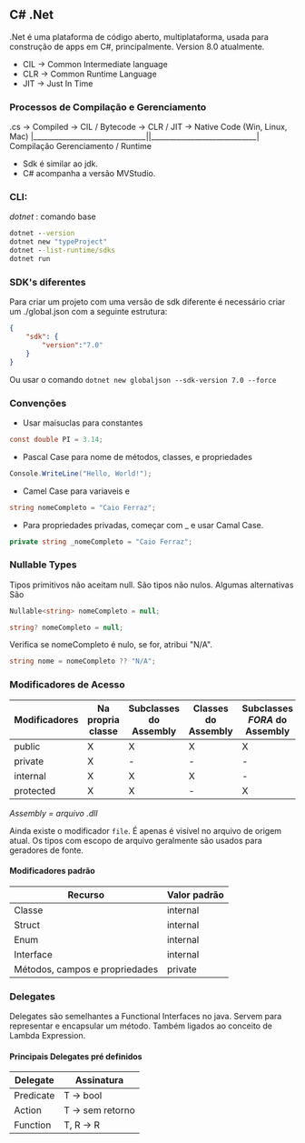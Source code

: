 ## C# .Net

.Net é uma plataforma de código aberto, multiplataforma, usada para construção de apps em C#, principalmente. Version 8.0 atualmente.


- CIL -> Common Intermediate language
- CLR -> Common Runtime Language
- JIT -> Just In Time
									
### Processos de Compilação e Gerenciamento
.cs -> Compiled -> CIL  / Bytecode -> CLR / JIT -> Native Code (Win, Linux, Mac)
|_______________________________||_____________________________|
		Compilação                                          Gerenciamento / Runtime
		

- Sdk é similar ao jdk. 
- C# acompanha a versão MVStudio. 

### CLI:
*dotnet* : comando base
```cmd
dotnet --version
dotnet new "typeProject"
dotnet --list-runtime/sdks
dotnet run
```

### SDK's diferentes

Para criar um projeto com uma versão de sdk diferente é necessário criar um ./global.json com a seguinte estrutura:
```json
{
	"sdk": {
		"version":"7.0"
	}
}
```

Ou usar o comando ```dotnet new globaljson --sdk-version 7.0 --force```


### Convenções

- Usar maisuclas para constantes
```c# 
const double PI = 3.14;
```
- Pascal Case para nome de métodos, classes, e propriedades 
```c# 
Console.WriteLine("Hello, World!");
```
- Camel Case para variaveis e 
```c#  
string nomeCompleto = "Caio Ferraz";
```
- Para propriedades privadas, começar com _ e usar Camal Case.
```c#  
private string _nomeCompleto = "Caio Ferraz";
```

### Nullable Types

Tipos primitivos não aceitam null. São tipos não nulos. Algumas alternativas São
```c#  
Nullable<string> nomeCompleto = null;
```
```c#  
string? nomeCompleto = null;
```

Verifica se nomeCompleto é nulo, se for, atribui "N/A".
```c#  
string nome = nomeCompleto ?? "N/A";
```

### Modificadores de Acesso

| Modificadores | Na propria classe  | Subclasses do Assembly | Classes do Assembly | Subclasses *FORA* do Assembly | Classes *FORA* do Assembly |
| ------- | -------- | -------- |  -------- | -------- | -------- |
| public | X |  X | X | X | X | X |
| private | X |  - | - | - | - | - |
| internal | X |  X | X | - | - 
| protected | X |  X | - | X | - 

*Assembly = arquivo .dll*

Ainda existe o modificador  ```file```.
É apenas é visível no arquivo de origem atual. Os tipos com escopo de arquivo geralmente são usados para geradores de fonte.

#### Modificadores padrão
| Recurso  | Valor padrão   |
| ------- | -------- |
| Classe   | internal    |
| Struct   | internal    |
| Enum   | internal    |
| Interface   | internal    |
| Métodos, campos e propriedades   | private    |

### Delegates

Delegates são semelhantes a Functional Interfaces no java. Servem para representar e encapsular um método. Também ligados ao conceito de Lambda Expression.

#### Principais Delegates pré definidos
| Delegate  | Assinatura   |
| ------- | -------- |
| Predicate   | T -> bool   |
| Action   | T -> sem retorno   |
| Function   | T, R -> R   |
